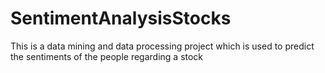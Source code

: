 # SentimentAnalysisStocks
This is a data mining and data processing project which is used to predict the sentiments of the people regarding a stock
